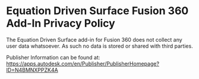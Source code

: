 # Equation Driven Surface Fusion 360 Add-In Privacy Policy
The Equation Driven Surface add-in for Fusion 360 does not collect any user data whatsoever. As such no data is stored or shared with third parties.

Publisher Information can be found at:
https://apps.autodesk.com/en/Publisher/PublisherHomepage?ID=N4BMNXPPZK4A
